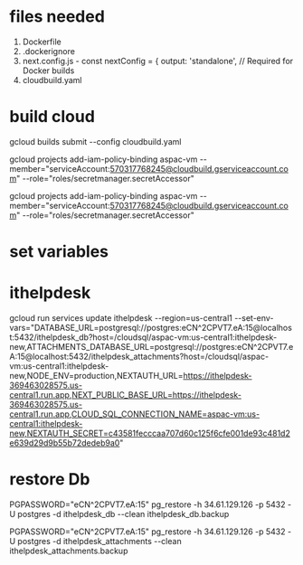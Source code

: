 # files needed
1. Dockerfile
2. .dockerignore
3. next.config.js - 
    const nextConfig = {
        output: 'standalone', // Required for Docker builds
4. cloudbuild.yaml

# build cloud

gcloud builds submit --config cloudbuild.yaml

gcloud projects add-iam-policy-binding aspac-vm --member="serviceAccount:570317768245@cloudbuild.gserviceaccount.com" --role="roles/secretmanager.secretAccessor"

gcloud projects add-iam-policy-binding aspac-vm --member="serviceAccount:570317768245@cloudbuild.gserviceaccount.com" --role="roles/secretmanager.secretAccessor"


# set variables
# ithelpdesk 
gcloud run services update ithelpdesk --region=us-central1 --set-env-vars="DATABASE_URL=postgresql://postgres:eCN^2CPVT7.eA:15@localhost:5432/ithelpdesk_db?host=/cloudsql/aspac-vm:us-central1:ithelpdesk-new,ATTACHMENTS_DATABASE_URL=postgresql://postgres:eCN^2CPVT7.eA:15@localhost:5432/ithelpdesk_attachments?host=/cloudsql/aspac-vm:us-central1:ithelpdesk-new,NODE_ENV=production,NEXTAUTH_URL=https://ithelpdesk-369463028575.us-central1.run.app,NEXT_PUBLIC_BASE_URL=https://ithelpdesk-369463028575.us-central1.run.app,CLOUD_SQL_CONNECTION_NAME=aspac-vm:us-central1:ithelpdesk-new,NEXTAUTH_SECRET=c43581fecccaa707d60c125f6cfe001de93c481d2e639d29d9b55b72dedeb9a0"


# restore Db

PGPASSWORD="eCN^2CPVT7.eA:15" pg_restore -h 34.61.129.126 -p 5432 -U postgres -d ithelpdesk_db --clean  ithelpdesk_db.backup

PGPASSWORD="eCN^2CPVT7.eA:15" pg_restore -h 34.61.129.126 -p 5432 -U postgres -d ithelpdesk_attachments --clean ithelpdesk_attachments.backup